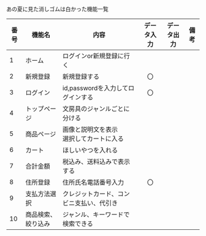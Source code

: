 あの夏に見た消しゴムは白かった機能一覧

|番号|機能名|内容|データ入力|データ出力|備考|
|---|---|---|:---:|:---:|---|
|1|ホーム|ログインor新規登録に行く||||
|2|新規登録|新規登録する|〇|||
|3|ログイン|id,passwordを入力してログインする|〇|||
|4|トップページ|文房具のジャンルごとに分ける||||
|5|商品ページ|画像と説明文を表示<br>選択してカートに入る||||
|6|カート|ほしいやつを入れる||||
|7|合計金額|税込み、送料込みで表示する||||
|8|住所登録|住所氏名電話番号入力|〇|||
|9|支払方法選択|クレジットカード、コンビニ支払い、代引き||||
|10|商品検索、絞り込み|ジャンル、キーワードで検索できる||||
